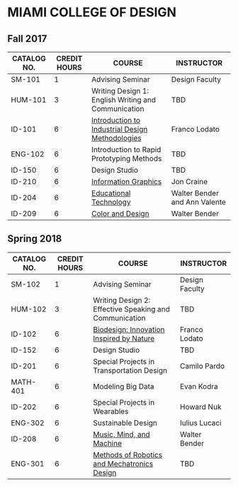 MIAMI COLLEGE OF DESIGN
=======================

Fall 2017
---------


| CATALOG NO. | CREDIT HOURS | COURSE | INSTRUCTOR |
| ----------- | ------------ | ------ | ---------- |
| SM-101 | 1 | Advising Seminar | Design Faculty |
| HUM-101 | 3 | Writing Design 1: English Writing and Communication | TBD |
| ID-101 | 6 | [Introduction to Industrial Design Methodologies](https://github.com/walterbender/Syllabi/blob/master/iam.md) | Franco Lodato |
| ENG-102 | 6 | Introduction to Rapid Prototyping Methods | TBD |
| ID-150 | 6 | Design Studio | TBD |
| ID-210 | 6 | [Information Graphics](https://github.com/walterbender/Syllabi/blob/master/graphics.md) | Jon Craine |
| ID-204 | 6 | [Educational Technology](https://github.com/walterbender/Syllabi/blob/master/edtech.md) | Walter Bender and Ann Valente |
| ID-209 | 6 | [Color and Design](https://github.com/walterbender/Syllabi/blob/master/color.md) | Walter Bender |

Spring 2018
-----------

| CATALOG NO. | CREDIT HOURS | COURSE | INSTRUCTOR |
| ----------- | ------------ | ------ | ---------- |
| SM-102 | 1 | Advising Seminar | Design Faculty |
| HUM-102 | 3 | Writing Design 2: Effective Speaking and Communication | TBD |
| ID-102 | 6 | [Biodesign: Innovation Inspired by Nature](https://github.com/walterbender/Syllabi/blob/master/biomimicry.md) | Franco Lodato |
| ID-152 | 6 | Design Studio | TBD |
| ID-201 | 6 | Special Projects in Transportation Design | Camilo Pardo |
| MATH-401 | 6 | Modeling Big Data | Evan Kodra |
| ID-202 | 6 | Special Projects in Wearables | Howard Nuk |
| ENG-302 |6 | Sustainable Design | Iulius Lucaci |
| ID-208 | 6 | [Music, Mind, and Machine](https://github.com/walterbender/Syllabi/blob/master/music.md) | Walter Bender |
| ENG-301 | 6 | [Methods of Robotics and Mechatronics Design](https://github.com/walterbender/Syllabi/blob/master/robotics.md) | TBD |
